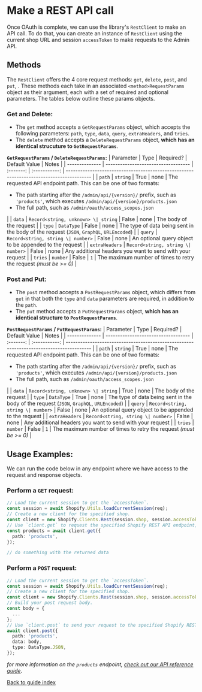 # Make a REST API call

Once OAuth is complete, we can use the library's `RestClient` to make an API call. To do that, you can create an instance of `RestClient` using the current shop URL and session `accessToken` to make requests to the Admin API.

## Methods

The `RestClient` offers the 4 core request methods: `get`, `delete`, `post`, and `put`, . These methods each take in an associated `<method>RequestParams` object as their argument, each with a set of required and optional parameters. The tables below outline these params objects.

### Get and Delete:

- The `get` method accepts a `GetRequestParams` object, which accepts the following parameters: `path`, `type`, `data`, `query`, `extraHeaders`, and `tries`.
- The `delete` method accepts a `DeleteRequestParams` object, **which has an identical strucuture to `GetRequestParams`**.

**`GetRequestParams` / `DeleteRequestParams`:**
| Parameter | Type | Required? | Default Value | Notes |
| -------------- | ----------------------------------- | :-------: | :-----------: | ---------------------------------------------------------------------------------------- |
| `path` | `string` | True | none | The requested API endpoint path. This can be one of two formats:<ul><li>The path starting after the `/admin/api/{version}/` prefix, such as `'products'`, which executes `/admin/api/{version}/products.json`</li><li>The full path, such as `/admin/oauth/access_scopes.json`</li></ul> |
| `data` | `Record<string, unknown> \| string` | False | none | The body of the request |
| `type` | `DataType` | False | none | The type of data being sent in the body of the request (`JSON`, `GraphQL`, `URLEncoded`) |
| `query` | `Record<string, string \| number>` | False | none | An optional query object to be appended to the request |
| `extraHeaders` | `Record<string, string \| number>` | False | none | Any additional headers you want to send with your request |
| `tries` | `number` | False | `1` | The maximum number of times to retry the request _(must be >= 0)_ |

### Post and Put:

- The `post` method accepts a `PostRequestParams` object, which differs from `get` in that both the `type` and `data` parameters are required, in addition to the `path`.
- The `put` method accepts a `PutRequestParams` object, **which has an identical structure to `PostRequestParams`**.

**`PostRequestParams` / `PutRequestParams`:**
| Parameter | Type | Required? | Default Value | Notes |
| -------------- | ----------------------------------- | :-------: | :-----------: | ---------------------------------------------------------------------------------------- |
| `path` | `string` | True | none | The requested API endpoint path. This can be one of two formats:<ul><li>The path starting after the `/admin/api/{version}/` prefix, such as `'products'`, which executes `/admin/api/{version}/products.json`</li><li>The full path, such as `/admin/oauth/access_scopes.json`</li></ul> |
| `data` | `Record<string, unknown> \| string` | True | none | The body of the request |
| `type` | `DataType` | True | none | The type of data being sent in the body of the request (`JSON`, `GraphQL`, `URLEncoded`) |
| `query` | `Record<string, string \| number>` | False | none | An optional query object to be appended to the request |
| `extraHeaders` | `Record<string, string \| number>` | False | none | Any additional headers you want to send with your request |
| `tries` | `number` | False | `1` | The maximum number of times to retry the request _(must be >= 0)_ |

## Usage Examples:

We can run the code below in any endpoint where we have access to the request and response objects.

### Perform a `GET` request:

```ts
// Load the current session to get the `accessToken`.
const session = await Shopify.Utils.loadCurrentSession(req);
// Create a new client for the specified shop.
const client = new Shopify.Clients.Rest(session.shop, session.accessToken);
// Use `client.get` to request the specified Shopify REST API endpoint, in this case `products`.
const products = await client.get({
  path: 'products',
});

// do something with the returned data
```

### Perform a `POST` request:

```ts
// Load the current session to get the `accessToken`.
const session = await Shopify.Utils.loadCurrentSession(req);
// Create a new client for the specified shop.
const client = new Shopify.Clients.Rest(session.shop, session.accessToken);
// Build your post request body.
const body = {
  ...
};
// Use `client.post` to send your request to the specified Shopify REST API endpoint.
await client.post({
  path: 'products',
  data: body,
  type: DataType.JSON,
});
```

_for more information on the `products` endpoint, [check out our API reference guide](https://shopify.dev/docs/admin-api/rest/reference/products/product#create-2021-01)._

[Back to guide index](../README.md)
